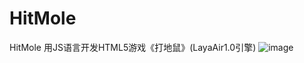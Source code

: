 # HitMole
HitMole
用JS语言开发HTML5游戏《打地鼠》(LayaAir1.0引擎)
![image](https://github.com/BreakWaIl/HitMole/blob/master/HitMole.gif)
